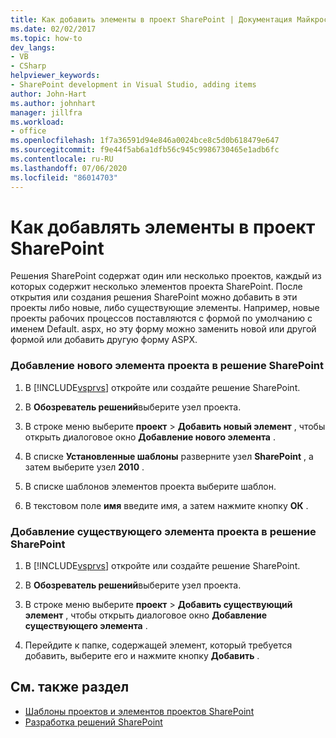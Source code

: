 ```yaml
---
title: Как добавить элементы в проект SharePoint | Документация Майкрософт
ms.date: 02/02/2017
ms.topic: how-to
dev_langs:
- VB
- CSharp
helpviewer_keywords:
- SharePoint development in Visual Studio, adding items
author: John-Hart
ms.author: johnhart
manager: jillfra
ms.workload:
- office
ms.openlocfilehash: 1f7a36591d94e846a0024bce8c5d0b618479e647
ms.sourcegitcommit: f9e44f5ab6a1dfb56c945c9986730465e1adb6fc
ms.contentlocale: ru-RU
ms.lasthandoff: 07/06/2020
ms.locfileid: "86014703"
---
```

# <a name="how-to-add-items-to-a-sharepoint-project"></a>Как добавлять элементы в проект SharePoint
  Решения SharePoint содержат один или несколько проектов, каждый из которых содержит несколько элементов проекта SharePoint. После открытия или создания решения SharePoint можно добавить в эти проекты либо новые, либо существующие элементы. Например, новые проекты рабочих процессов поставляются с формой по умолчанию с именем Default. aspx, но эту форму можно заменить новой или другой формой или добавить другую форму ASPX.

### <a name="to-add-a-new-project-item-to-a-sharepoint-solution"></a>Добавление нового элемента проекта в решение SharePoint

1. В [!INCLUDE[vsprvs](../sharepoint/includes/vsprvs-md.md)] откройте или создайте решение SharePoint.

2. В **Обозреватель решений**выберите узел проекта.

3. В строке меню выберите **проект**  >  **Добавить новый элемент** , чтобы открыть диалоговое окно **Добавление нового элемента** .

4. В списке **Установленные шаблоны** разверните узел **SharePoint** , а затем выберите узел **2010** .

5. В списке шаблонов элементов проекта выберите шаблон.

6. В текстовом поле **имя** введите имя, а затем нажмите кнопку **ОК** .

### <a name="to-add-an-existing-project-item-to-a-sharepoint-solution"></a>Добавление существующего элемента проекта в решение SharePoint

1. В [!INCLUDE[vsprvs](../sharepoint/includes/vsprvs-md.md)] откройте или создайте решение SharePoint.

2. В **Обозреватель решений**выберите узел проекта.

3. В строке меню выберите **проект**  >  **Добавить существующий элемент** , чтобы открыть диалоговое окно **Добавление существующего элемента** .

4. Перейдите к папке, содержащей элемент, который требуется добавить, выберите его и нажмите кнопку **Добавить** .

## <a name="see-also"></a>См. также раздел
- [Шаблоны проектов и элементов проектов SharePoint](../sharepoint/sharepoint-project-and-project-item-templates.md)
- [Разработка решений SharePoint](../sharepoint/developing-sharepoint-solutions.md)
